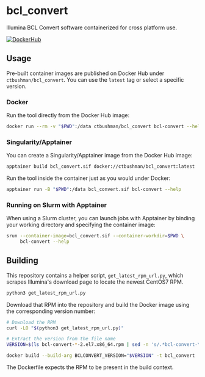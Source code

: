 # bcl_convert
Illumina BCL Convert software containerized for cross platform use.

[![DockerHub](https://img.shields.io/docker/pulls/ctbushman/bcl_convert)](https://hub.docker.com/repository/docker/ctbushman/bcl_convert)

## Usage

Pre-built container images are published on Docker Hub under
`ctbushman/bcl_convert`. You can use the `latest` tag or select a specific
version.

### Docker

Run the tool directly from the Docker Hub image:

```bash
docker run --rm -v "$PWD":/data ctbushman/bcl_convert bcl-convert --help
```

### Singularity/Apptainer

You can create a Singularity/Apptainer image from the Docker Hub image:

```bash
apptainer build bcl_convert.sif docker://ctbushman/bcl_convert:latest
```

Run the tool inside the container just as you would under Docker:

```bash
apptainer run -B "$PWD":/data bcl_convert.sif bcl-convert --help
```

### Running on Slurm with Apptainer

When using a Slurm cluster, you can launch jobs with Apptainer by binding
your working directory and specifying the container image:

```bash
srun --container-image=bcl_convert.sif --container-workdir=$PWD \
     bcl-convert --help
```

## Building

This repository contains a helper script, `get_latest_rpm_url.py`, which
scrapes Illumina's download page to locate the newest CentOS7 RPM.

```bash
python3 get_latest_rpm_url.py
```

Download that RPM into the repository and build the Docker image using the
corresponding version number:

```bash
# Download the RPM
curl -LO "$(python3 get_latest_rpm_url.py)"

# Extract the version from the file name
VERSION=$(ls bcl-convert-*-2.el7.x86_64.rpm | sed -n 's/.*bcl-convert-\(.*\)-2.el7.x86_64.rpm/\1/p')

docker build --build-arg BCLCONVERT_VERSION="$VERSION" -t bcl_convert .
```

The Dockerfile expects the RPM to be present in the build context.
